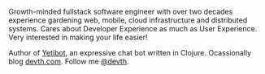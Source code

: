 
Growth-minded fullstack software engineer with over two decades experience gardening web, mobile, cloud infrastructure and distributed systems. Cares about Developer Experience as much as User Experience. Very interested in making your life easier!

Author of [Yetibot](https://yetibot.com), an expressive chat bot written in Clojure.
Ocassionally blog [devth.com](https://devth.com).
Follow me [@devth](https://twitter.com/devth).
